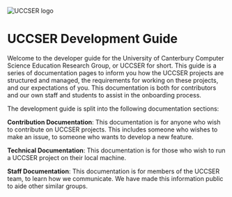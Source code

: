 ![UCCSER logo](/img/uc-computer-science-education-logo.png)

# UCCSER Development Guide

Welcome to the developer guide for the University of Canterbury Computer Science Education Research Group, or UCCSER for short.
This guide is a series of documentation pages to inform you how the UCCSER projects are structured and managed, the requirements for working on these projects, and our expectations of you.
This documentation is both for contributors and our own staff and students to assist in the onboarding process.

The development guide is split into the following documentation sections:

**Contribution Documentation**: This documentation is for anyone who wish to contribute on UCCSER projects.
This includes someone who wishes to make an issue, to someone who wants to develop a new feature.

**Technical Documentation**: This documentation is for those who wish to run a UCCSER project on their local machine.

**Staff Documentation**: This documentation is for members of the UCCSER team, to learn how we communicate.
We have made this information public to aide other similar groups.
